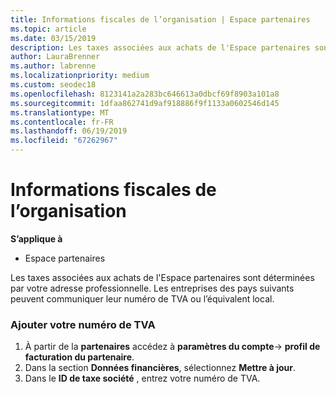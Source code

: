 ```yaml
---
title: Informations fiscales de l’organisation | Espace partenaires
ms.topic: article
ms.date: 03/15/2019
description: Les taxes associées aux achats de l'Espace partenaires sont déterminées par votre adresse professionnelle. Les entreprises des pays suivants peuvent communiquer leur numéro de TVA ou l’équivalent local.
author: LauraBrenner
ms.author: labrenne
ms.localizationpriority: medium
ms.custom: seodec18
ms.openlocfilehash: 8123141a2a283bc646613a0dbcf69f8903a101a8
ms.sourcegitcommit: 1dfaa862741d9af918886f9f1133a0602546d145
ms.translationtype: MT
ms.contentlocale: fr-FR
ms.lasthandoff: 06/19/2019
ms.locfileid: "67262967"
---
```

# <a name="organization-tax-information"></a>Informations fiscales de l’organisation

**S’applique à**

-  Espace partenaires

Les taxes associées aux achats de l'Espace partenaires sont déterminées par votre adresse professionnelle. Les entreprises des pays suivants peuvent communiquer leur numéro de TVA ou l’équivalent local.

### <a name="add-your-vat-id"></a>Ajouter votre numéro de TVA

1.  À partir de la **partenaires** accédez à **paramètres du compte**-> **profil de facturation du partenaire**.
2.  Dans la section **Données financières**, sélectionnez **Mettre à jour**.
3.  Dans le **ID de taxe société** , entrez votre numéro de TVA.



 



